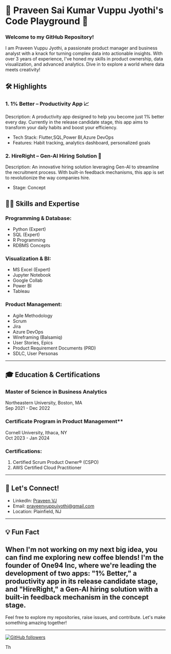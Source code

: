 # 🚀 Praveen Sai Kumar Vuppu Jyothi's Code Playground 🌟

### Welcome to my GitHub Repository!

I am Praveen Vuppu Jyothi, a passionate product manager and business analyst with a knack for turning complex data into actionable insights. With over 3 years of experience,
I've honed my skills in product ownership, data visualization, and advanced analytics. Dive in to explore a world where data meets creativity!


## 🛠️ Highlights

### 1. 1% Better – Productivity App 📈
Description: A productivity app designed to help you become just 1% better every day. Currently in the release candidate stage, 
this app aims to transform your daily habits and boost your efficiency.
- Tech Stack: Flutter,SQL,Power BI,Azure DevOps
- Features: Habit tracking, analytics dashboard, personalized goals

### 2. HireRight – Gen-AI Hiring Solution 🤖
Description: An innovative hiring solution leveraging Gen-AI to streamline the recruitment process. 
With built-in feedback mechanisms, this app is set to revolutionize the way companies hire.
- Stage: Concept
  

## 🧑‍💻 Skills and Expertise

### Programming & Database:
- Python (Expert)
- SQL (Expert)
- R Programming
- RDBMS Concepts

### Visualization & BI:
- MS Excel (Expert)
- Jupyter Notebook
- Google Collab
- Power BI
- Tableau

### Product Management:
- Agile Methodology
- Scrum
- Jira
- Azure DevOps
- Wireframing (Balsamiq)
- User Stories, Epics
- Product Requirement Documents (PRD)
- SDLC, User Personas

---

## 🎓 Education & Certifications

### Master of Science in Business Analytics
Northeastern University, Boston, MA  
Sep 2021 - Dec 2022

### Certificate Program in Product Management**
Cornell University, Ithaca, NY  
Oct 2023 - Jan 2024

### Certifications:
1. Certified Scrum Product Owner® (CSPO)
2. AWS Certified Cloud Practitioner

---

## 🌟 Let's Connect!

- LinkedIn: [Praveen VJ](https://www.linkedin.com/in/praveen-sai-kumar-vj/)
- Email: [praveenvuppujyothi@gmail.com](mailto:praveenvuppujyothi@gmail.com)
- Location: Plainfield, NJ

---

## 💡 Fun Fact

When I'm not working on my next big idea, you can find me exploring new coffee blends! I'm the founder of One94 Inc, where we're leading the development of two apps: "1% Better," a productivity app in its release candidate stage, and "HireRight," a Gen-AI hiring solution with a built-in feedback mechanism in the concept stage.
---

Feel free to explore my repositories, raise issues, and contribute. Let's make something amazing together!

---

[![GitHub followers](https://img.shields.io/github/followers/your-github-username?style=social)](https://github.com/your-github-username)


 Th
